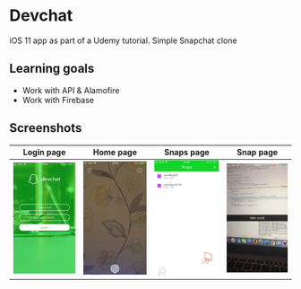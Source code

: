 # Devchat
iOS 11 app as part of a Udemy tutorial.
Simple Snapchat clone

## Learning goals
* Work with API & Alamofire
* Work with Firebase

## Screenshots
Login page                                |Home page                                 |Snaps page                                |Snap page                                 
:----------------------------------------:|:----------------------------------------:|:----------------------------------------:|:----------------------------------------:
![](/Assets/Screenshots/login.PNG?raw=true) |![](/Assets/Screenshots/home.png?raw=true) |![](/Assets/Screenshots/snaps.png?raw=true)| ![](/Assets/Screenshots/snap.png?raw=true)
